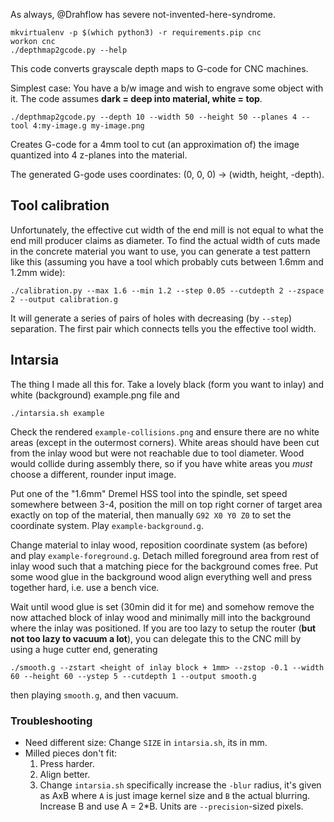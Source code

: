 As always, @Drahflow has severe not-invented-here-syndrome.

```
mkvirtualenv -p $(which python3) -r requirements.pip cnc
workon cnc
./depthmap2gcode.py --help
```

This code converts grayscale depth maps to G-code for
CNC machines.

Simplest case: You have a b/w image and wish to engrave
some object with it. The code assumes **dark = deep into material, white = top**.

```
./depthmap2gcode.py --depth 10 --width 50 --height 50 --planes 4 --tool 4:my-image.g my-image.png
```

Creates G-code for a 4mm tool to cut (an approximation of) the image quantized into
4 z-planes into the material.

The generated G-gode uses coordinates: (0, 0, 0) -> (width, height, -depth).


## Tool calibration

Unfortunately, the effective cut width of the end mill is not equal to what the end mill
producer claims as diameter. To find the actual width of cuts made in the concrete material
you want to use, you can generate a test pattern like this (assuming you have a tool which
probably cuts between 1.6mm and 1.2mm wide):

```
./calibration.py --max 1.6 --min 1.2 --step 0.05 --cutdepth 2 --zspace 2 --output calibration.g
```

It will generate a series of pairs of holes with decreasing (by `--step`) separation.
The first pair which connects tells you the effective tool width.


## Intarsia

The thing I made all this for. Take a lovely black (form you want to inlay) and white (background)
example.png file and
```
./intarsia.sh example
```

Check the rendered `example-collisions.png` and ensure there are no white areas (except in the
outermost corners). White areas should have been cut from the inlay wood but were not reachable
due to tool diameter. Wood would collide during assembly there, so if you have white areas you
*must* choose a different, rounder input image.

Put one of the "1.6mm" Dremel HSS tool into the spindle, set speed somewhere between 3-4, position
the mill on top right corner of target area exactly on top of the material, then manually
`G92 X0 Y0 Z0` to set the coordinate system. Play `example-background.g`.

Change material to inlay wood, reposition coordinate system (as before) and play `example-foreground.g`.
Detach milled foreground area from rest of inlay wood such that a matching piece for the background
comes free. Put some wood glue in the background wood align everything well and press together
hard, i.e. use a bench vice.

Wait until wood glue is set (30min did it for me) and somehow remove the now attached block of inlay wood
and minimally mill into the background where the inlay was positioned. If you are too lazy to setup the
router (**but not too lazy to vacuum a lot**), you can delegate this to the CNC mill by using a
huge cutter end, generating
```
./smooth.g --zstart <height of inlay block + 1mm> --zstop -0.1 --width 60 --height 60 --ystep 5 --cutdepth 1 --output smooth.g
```
then playing `smooth.g`, and then vacuum.


### Troubleshooting

* Need different size: Change `SIZE` in `intarsia.sh`, its in mm.
* Milled pieces don't fit:
  1. Press harder.
  2. Align better.
  3. Change `intarsia.sh` specifically increase the `-blur` radius, it's given as AxB where
     `A` is just image kernel size and `B` the actual blurring. Increase B and use A = 2*B.
     Units are `--precision`-sized pixels.
